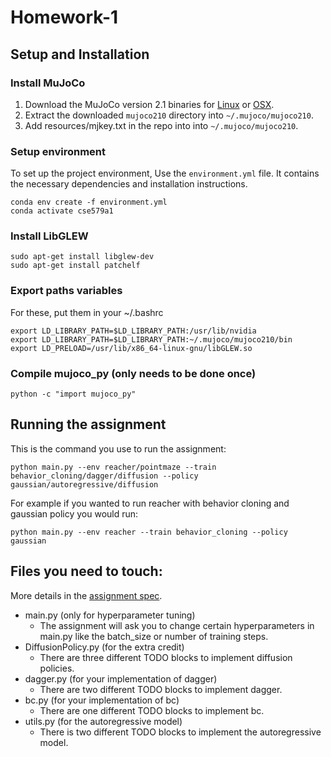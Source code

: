 # Homework-1

## Setup and Installation

### Install MuJoCo

1. Download the MuJoCo version 2.1 binaries for
   [Linux](https://mujoco.org/download/mujoco210-linux-x86_64.tar.gz) or
   [OSX](https://mujoco.org/download/mujoco210-macos-x86_64.tar.gz).
2. Extract the downloaded `mujoco210` directory into `~/.mujoco/mujoco210`.
3. Add resources/mjkey.txt in the repo into into `~/.mujoco/mujoco210`.

### Setup environment

To set up the project environment, Use the `environment.yml` file. It contains the necessary dependencies and installation instructions.

    conda env create -f environment.yml
    conda activate cse579a1

### Install LibGLEW

    sudo apt-get install libglew-dev
    sudo apt-get install patchelf
    
### Export paths variables
For these, put them in your ~/.bashrc

    export LD_LIBRARY_PATH=$LD_LIBRARY_PATH:/usr/lib/nvidia
    export LD_LIBRARY_PATH=$LD_LIBRARY_PATH:~/.mujoco/mujoco210/bin
    export LD_PRELOAD=/usr/lib/x86_64-linux-gnu/libGLEW.so
    
### Compile mujoco_py (only needs to be done once)
    python -c "import mujoco_py"

## Running the assignment
This is the command you use to run  the assignment:

    python main.py --env reacher/pointmaze --train behavior_cloning/dagger/diffusion --policy gaussian/autoregressive/diffusion

For example if you wanted to run reacher with behavior cloning and gaussian policy you would run:

    python main.py --env reacher --train behavior_cloning --policy gaussian

## Files you need to touch:
More details in the [assignment spec](https://courses.cs.washington.edu/courses/cse579/24au/projects/homework1/CSE_579_Au24.pdf).
- main.py (only for hyperparameter tuning) 
    - The assignment will ask you to change certain hyperparameters in main.py like the batch_size or number of training steps.
- DiffusionPolicy.py (for the extra credit)
    - There are three different TODO blocks to implement diffusion policies.
- dagger.py (for your implementation of dagger)
    - There are two different TODO blocks to implement dagger.
- bc.py (for your implementation of bc)
    - There are one different TODO blocks to implement bc.
- utils.py (for the autoregressive model)
    - There is two different TODO blocks to implement the autoregressive model.
